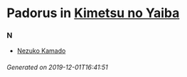 # Padorus in [Kimetsu no Yaiba](https://myanimelist.net/manga/96792/Kimetsu_no_Yaiba)

### N
* [Nezuko Kamado](https://github.com/shadow578/Padoru-Padoru/blob/master/table-of-contents/characters/NezukoKamado.md)

###### Generated on 2019-12-01T16:41:51
